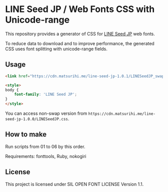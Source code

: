 # LINE Seed JP / Web Fonts CSS with Unicode-range

This repository provides a generator of CSS for [LINE Seed JP](https://seed.line.me/index_jp.html) web fonts.

To reduce data to download and to improve performance, the generated CSS uses font splitting with unicode-range fields.

## Usage

```html
<link href="https://cdn.matsurihi.me/line-seed-jp-1.0.1/LINESeedJP_swap.css" rel="stylesheet">

<style>
body {
    font-family: 'LINE Seed JP';
}
</style>
```

You can access non-swap version from `https://cdn.matsurihi.me/line-seed-jp-1.0.0/LINESeedJP.css`.

## How to make

Run scripts from 01 to 06 by this order.

Requirements: fonttools, Ruby, nokogiri

## License

This project is licensed under SIL OPEN FONT LICENSE Version 1.1.
